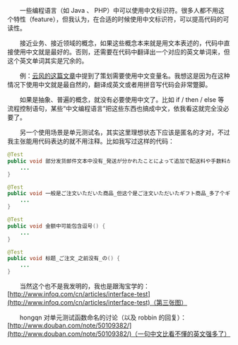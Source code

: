 　　一些编程语言（如 Java 、 PHP）中可以使用中文标识符。很多人都不用这个特性（feature），但我认为，在合适的时候使用中文标识符，可以提高代码的可读性。

　　接近业务、接近领域的概念，如果这些概念本来就是用文本表述的，代码中直接使用中文就是最好的。否则，还需要在代码中翻译出一个对应的英文单词来，但这个英文单词其实是冗余的。

　　例：[云风的这篇文章](http://blog.codingnow.com/2012/06/lua_support_utf8.html)中提到了策划需要使用中文变量名。我想这是因为在这种情况下使用中文就是最自然的，翻译成英文或者用拼音写代码会非常蹩脚。

　　如果是抽象、普遍的概念，就没有必要使用中文了。比如 if / then / else 等流程控制语句，某些“中文编程语言”把这些东西也搞成中文，依我看这就完全没必要了。

　　另一个使用场景是单元测试名，其实这里理想状态下应该是匿名的才对，不过我主张能用代码表达的就不用注释。比如我写过这样的代码：

```java
@Test
public void 部分发货邮件文本中没有_発送が分かれたことによって追加で配送料や手数料がかかることはありません_这句话() {
	...
}

@Test
public void 一般是ご注文いただいた商品_但这个是ご注文いただいたギフト商品_多了个ギフト() {
	...
}

@Test
public void 金额中可能包含逗号() {
	...
}

@Test
public void 标题_ご注文_之前没有_の() {
	...
}
```

　　当然这个也不是我发明的，我也是跟淘宝学的：[http://www.infoq.com/cn/articles/interface-test](http://www.infoq.com/cn/articles/interface-test)（第三张图）

　　hongqn 对单元测试函数命名的讨论（以及 robbin 的回复）：[http://www.douban.com/note/50109382/](http://www.douban.com/note/50109382/)（一句中文比看不懂的英文强多了）
